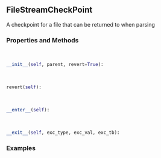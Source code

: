## <a id="McUtils.Parsers.FileStreamer.FileStreamCheckPoint">FileStreamCheckPoint</a>
A checkpoint for a file that can be returned to when parsing

### Properties and Methods
<a id="McUtils.Parsers.FileStreamer.FileStreamCheckPoint.__init__">&nbsp;</a>
```python
__init__(self, parent, revert=True): 
```

<a id="McUtils.Parsers.FileStreamer.FileStreamCheckPoint.revert">&nbsp;</a>
```python
revert(self): 
```

<a id="McUtils.Parsers.FileStreamer.FileStreamCheckPoint.__enter__">&nbsp;</a>
```python
__enter__(self): 
```

<a id="McUtils.Parsers.FileStreamer.FileStreamCheckPoint.__exit__">&nbsp;</a>
```python
__exit__(self, exc_type, exc_val, exc_tb): 
```

### Examples
